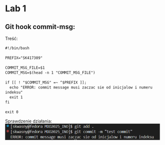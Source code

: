 # Lab 1
## Git hook commit-msg:
Treść:
```
#!/bin/bash

PREFIX="SK417309"

COMMIT_MSG_FILE=$1
COMMIT_MSG=$(head -n 1 "COMMIT_MSG_FILE")

if [[ ! "$COMMIT_MSG" =~ ^$PREFIX ]];
  echo "ERROR: commit message musi zaczac sie od inicjalow i numeru indeksu"
  exit 1
fi

exit 0
```
Sprawdzenie działania:
![Screen z ekranu - hook DZIALA es](test-commita.png)

